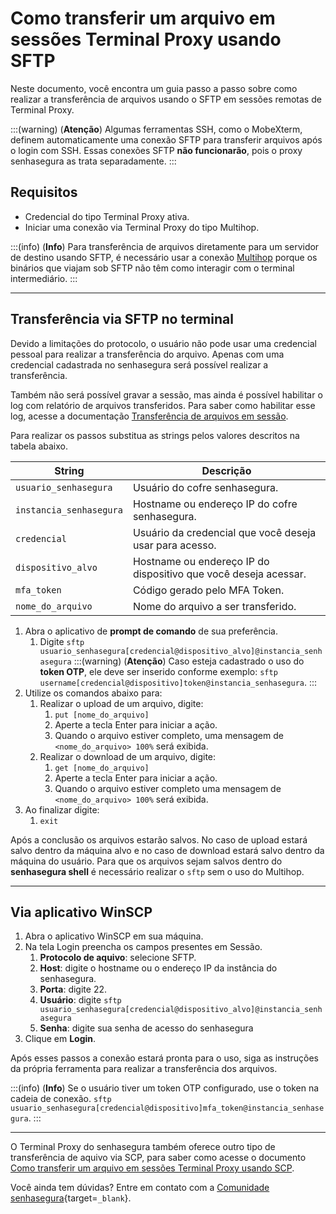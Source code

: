 # Como transferir um arquivo em sessões Terminal Proxy usando SFTP

Neste documento, você encontra um guia passo a passo sobre como realizar a transferência de arquivos usando o SFTP em sessões remotas de Terminal Proxy.

:::(warning) (**Atenção**)
Algumas ferramentas SSH, como o MobeXterm, definem automaticamente uma conexão SFTP para transferir arquivos após o login com SSH. Essas conexões SFTP **não funcionarão**, pois o proxy senhasegura as trata separadamente.
:::

## Requisitos

* Credencial do tipo Terminal Proxy ativa.
* Iniciar uma conexão via Terminal Proxy do tipo Multihop.

:::(info) (**Info**)
Para transferência de arquivos diretamente para um servidor de destino usando SFTP, é necessário usar a conexão [Multihop](/v3-33/docs/pt/how-to-make-an-ssh-multihop-connection-via-terminal-proxy-2) porque os binários que viajam sob SFTP não têm como interagir com o terminal intermediário.
:::

---
## Transferência via SFTP no terminal
Devido a limitações do protocolo, o usuário não pode usar uma credencial pessoal para realizar a transferência do arquivo. Apenas com uma credencial cadastrada no senhasegura será possível realizar a transferência.

Também não será possível gravar a sessão, mas ainda é possível habilitar o log com relatório de arquivos transferidos. Para saber como habilitar esse log, acesse a documentação [Transferência de arquivos em sessão](/v3-33/docs/pt/pam-session-activate-remote-session-file-transfer-triggers).

Para realizar os passos substitua as strings pelos valores descritos na tabela abaixo.

**String**|**Descrição**
---|---
`usuario_senhasegura`|Usuário do cofre senhasegura.
`instancia_senhasegura`|Hostname ou endereço IP do cofre senhasegura.
`credencial`|Usuário da credencial que você deseja usar para acesso.
`dispositivo_alvo`|Hostname ou endereço IP do dispositivo que você deseja acessar.
`mfa_token`|Código gerado pelo MFA Token.
`nome_do_arquivo`|Nome do arquivo a ser transferido.

1. Abra o aplicativo de **prompt de comando** de sua preferência.
    1. Digite `sftp usuario_senhasegura[credencial@dispositivo_alvo]@instancia_senhasegura`
        :::(warning) (**Atenção**)
        Caso esteja cadastrado o uso do **token OTP**, ele deve ser inserido conforme exemplo: `sftp username[credencial@dispositivo]token@instancia_senhasegura`.
        :::
2. Utilize os comandos abaixo para:
    1. Realizar o upload de um arquivo, digite:
        1. `put [nome_do_arquivo]`
        2. Aperte a tecla Enter para iniciar a ação.
        3. Quando o arquivo estiver completo, uma mensagem de `<nome_do_arquivo> 100%` será exibida.
    2. Realizar o download de um arquivo, digite:
        1. `get [nome_do_arquivo]`
        2. Aperte a tecla Enter para iniciar a ação.
        3. Quando o arquivo estiver completo uma mensagem de `<nome_do_arquivo> 100%` será exibida.
3. Ao finalizar digite:
    1. `exit`

Após a conclusão os arquivos estarão salvos. No caso de upload estará salvo dentro da máquina alvo e no caso de download estará salvo dentro da máquina do usuário. Para que os arquivos sejam salvos dentro do **senhasegura shell** é necessário realizar o `sftp` sem o uso do Multihop.

---
## Via aplicativo WinSCP

1. Abra o aplicativo WinSCP em sua máquina.
2. Na tela Login preencha os campos presentes em Sessão.
    1. **Protocolo de aquivo**: selecione SFTP.
    2. **Host**: digite o hostname ou o endereço IP da instância do senhasegura.
    3. **Porta**: digite 22.
    4. **Usuário**: digite `sftp usuario_senhasegura[credencial@dispositivo_alvo]@instancia_senhasegura`
    5. **Senha**: digite sua senha de acesso do senhasegura
3. Clique em **Login**.

Após esses passos a conexão estará pronta para o uso, siga as instruções da própria ferramenta para realizar a transferência dos arquivos.

:::(info) (**Info**)
Se o usuário tiver um token OTP configurado, use o token na cadeia de conexão. `sftp usuario_senhasegura[credencial@dispositivo]mfa_token@instancia_senhasegura`.
:::

---
O Terminal Proxy do senhasegura também oferece outro tipo de transferência de aquivo via SCP, para saber como acesse o documento [Como transferir um arquivo em sessões Terminal Proxy usando SCP](/v3-33/docs/pt/how-to-transfer-a-file-in-terminal-proxy-sessions-using-scp-2).

Você ainda tem dúvidas? Entre em contato com a [Comunidade senhasegura](https://community.senhasegura.io/){target=`_blank`}.